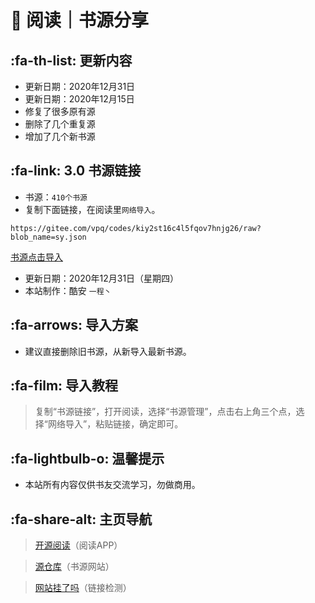 # 📖 阅读｜书源分享

##  :fa-th-list: 更新内容

- 更新日期：2020年12月31日
- 更新日期：2020年12月15日
- 修复了很多原有源
- 删除了几个重复源
- 增加了几个新书源

##  :fa-link: 3.0 书源链接

- 书源：`410个书源`
- 复制下面链接，在阅读里`网络导入`。

```
https://gitee.com/vpq/codes/kiy2st16c4l5fqov7hnjg26/raw?blob_name=sy.json
```
[书源点击导入](https://gitee.com/vpq/codes/kiy2st16c4l5fqov7hnjg26/raw?blob_name=sy.json)

- 更新日期：2020年12月31日（星期四）
- 本站制作：酷安 `一程丶`

##  :fa-arrows: 导入方案

- 建议直接删除旧书源，从新导入最新书源。


##  :fa-film: 导入教程

> 复制“书源链接”，打开阅读，选择“书源管理”，点击右上角三个点，选择“网络导入”，粘贴链接，确定即可。


##  :fa-lightbulb-o: 温馨提示

- 本站所有内容仅供书友交流学习，勿做商用。


##   :fa-share-alt: 主页导航

> [开源阅读](https://github.com/gedoor/legado/releases/)（阅读APP）

> [源仓库](http://yck.mumuceo.com/)（书源网站）

> [网站挂了吗](https://gualemang.com/)（链接检测）